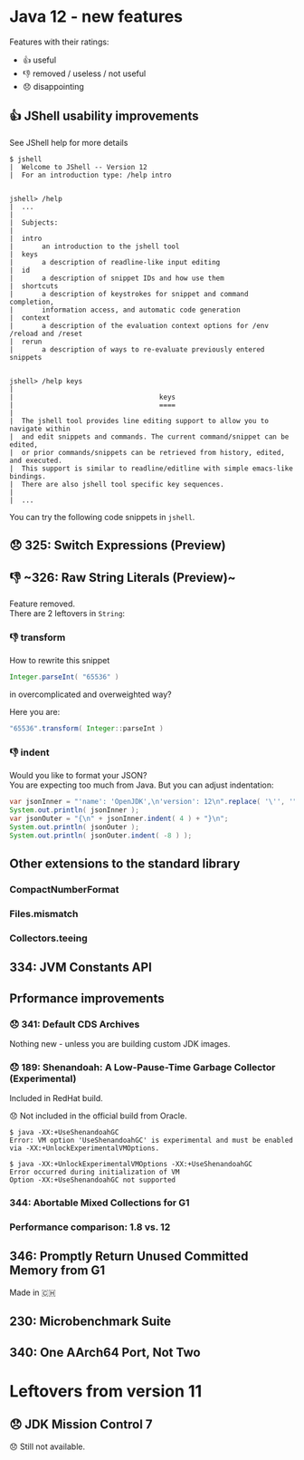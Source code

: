 # Java 12 - new features 

Features with their ratings:
* :+1: useful
* :-1: removed / useless / not useful
* :disappointed: disappointing

## :+1: JShell usability improvements
See JShell help for more details
```
$ jshell
|  Welcome to JShell -- Version 12
|  For an introduction type: /help intro


jshell> /help
|  ...
|
|  Subjects:
|  
|  intro
|       an introduction to the jshell tool
|  keys
|       a description of readline-like input editing
|  id
|       a description of snippet IDs and how use them
|  shortcuts
|       a description of keystrokes for snippet and command completion,
|       information access, and automatic code generation
|  context
|       a description of the evaluation context options for /env /reload and /reset
|  rerun
|       a description of ways to re-evaluate previously entered snippets


jshell> /help keys
|  
|                                    keys
|                                    ====
|  
|  The jshell tool provides line editing support to allow you to navigate within
|  and edit snippets and commands. The current command/snippet can be edited,
|  or prior commands/snippets can be retrieved from history, edited, and executed.
|  This support is similar to readline/editline with simple emacs-like bindings.
|  There are also jshell tool specific key sequences.
|
|  ...
```

You can try the following code snippets in `jshell`.

## :disappointed: 325: Switch Expressions (Preview)

## :-1: ~326: Raw String Literals (Preview)~
Feature removed.  
There are 2 leftovers in `String`:
### :-1: transform
How to rewrite this snippet
```java
Integer.parseInt( "65536" )
```
in overcomplicated and overweighted way?

Here you are:
```java
"65536".transform( Integer::parseInt )
```

### :-1: indent
Would you like to format your JSON?  
You are expecting too much from Java.
But you can adjust indentation:

```java
var jsonInner = "'name': 'OpenJDK',\n'version': 12\n".replace( '\'', '"' );
System.out.println( jsonInner );
var jsonOuter = "{\n" + jsonInner.indent( 4 ) + "}\n";
System.out.println( jsonOuter );
System.out.println( jsonOuter.indent( -8 ) );
```

## Other extensions to the standard library
### CompactNumberFormat
### Files.mismatch
### Collectors.teeing

## 334: JVM Constants API

## Prformance improvements
### :disappointed: 341: Default CDS Archives
Nothing new - unless you are building custom JDK images.

### :disappointed: 189: Shenandoah: A Low-Pause-Time Garbage Collector (Experimental)
Included in RedHat build.

:disappointed: Not included in the official build from Oracle.

```
$ java -XX:+UseShenandoahGC
Error: VM option 'UseShenandoahGC' is experimental and must be enabled via -XX:+UnlockExperimentalVMOptions.

$ java -XX:+UnlockExperimentalVMOptions -XX:+UseShenandoahGC
Error occurred during initialization of VM
Option -XX:+UseShenandoahGC not supported
```

### 344: Abortable Mixed Collections for G1
### Performance comparison: 1.8 vs. 12

## 346: Promptly Return Unused Committed Memory from G1
Made in :switzerland:

## 230: Microbenchmark Suite
## 340: One AArch64 Port, Not Two

# Leftovers from version 11
## :disappointed: JDK Mission Control 7
:disappointed: Still not available.

